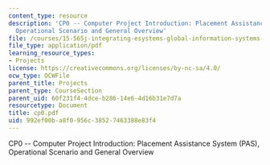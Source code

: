 ```yaml
---
content_type: resource
description: 'CP0 -- Computer Project Introduction: Placement Assistance System (PAS),
  Operational Scenario and General Overview'
file: /courses/15-565j-integrating-esystems-global-information-systems-spring-2002/992ef00ba8f0956c38527463388e83f4_cp0.pdf
file_type: application/pdf
learning_resource_types:
- Projects
license: https://creativecommons.org/licenses/by-nc-sa/4.0/
ocw_type: OCWFile
parent_title: Projects
parent_type: CourseSection
parent_uid: 60f231f4-4dce-b286-14e6-4d16b31e7d7a
resourcetype: Document
title: cp0.pdf
uid: 992ef00b-a8f0-956c-3852-7463388e83f4
---
```

CP0 -- Computer Project Introduction: Placement Assistance System (PAS), Operational Scenario and General Overview